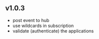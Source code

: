 ## v1.0.3
- post event to hub
- use wildcards in subscription
- validate (authenticate) the applications
